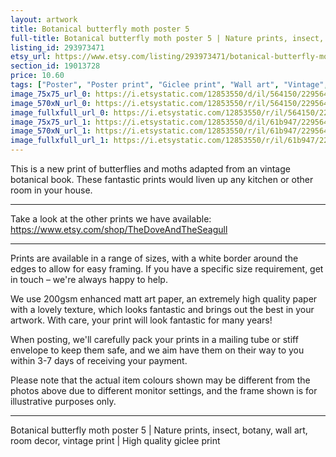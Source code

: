 ```yaml
---
layout: artwork
title: Botanical butterfly moth poster 5 
full-title: Botanical butterfly moth poster 5 | Nature prints, insect, botany, wall art, room decor, vintage print | High quality print
listing_id: 293973471
etsy_url: https://www.etsy.com/listing/293973471/botanical-butterfly-moth-poster-5-nature?utm_source=ds&utm_medium=api&utm_campaign=api
section_id: 19013728
price: 10.60
tags: ["Poster", "Poster print", "Giclee print", "Wall art", "Vintage", "Watercolour", "Nature", "Botanical art", "Wildlife", "Nature print", "Butterfly print", "Butterfly art", "Moth print"]
image_75x75_url_0: https://i.etsystatic.com/12853550/d/il/564150/2295648990/il_75x75.2295648990_6236.jpg?version=0
image_570xN_url_0: https://i.etsystatic.com/12853550/r/il/564150/2295648990/il_570xN.2295648990_6236.jpg
image_fullxfull_url_0: https://i.etsystatic.com/12853550/r/il/564150/2295648990/il_fullxfull.2295648990_6236.jpg
image_75x75_url_1: https://i.etsystatic.com/12853550/d/il/61b947/2295649054/il_75x75.2295649054_tsdp.jpg?version=0
image_570xN_url_1: https://i.etsystatic.com/12853550/r/il/61b947/2295649054/il_570xN.2295649054_tsdp.jpg
image_fullxfull_url_1: https://i.etsystatic.com/12853550/r/il/61b947/2295649054/il_fullxfull.2295649054_tsdp.jpg
---
```

This is a new print of butterflies and moths adapted from an vintage botanical book. These fantastic prints would liven up any kitchen or other room in your house. 

---

Take a look at the other prints we have available: https://www.etsy.com/shop/TheDoveAndTheSeagull

---

Prints are available in a range of sizes, with a white border around the edges to allow for easy framing. If you have a specific size requirement, get in touch – we&#39;re always happy to help.

We use 200gsm enhanced matt art paper, an extremely high quality paper with a lovely texture, which looks fantastic and brings out the best in your artwork. With care, your print will look fantastic for many years!

When posting, we&#39;ll carefully pack your prints in a mailing tube or stiff envelope to keep them safe, and we aim have them on their way to you within 3-7 days of receiving your payment.

Please note that the actual item colours shown may be different from the photos above due to different monitor settings, and the frame shown is for illustrative purposes only.

---

Botanical butterfly moth poster 5 | Nature prints, insect, botany, wall art, room decor, vintage print | High quality giclee print
